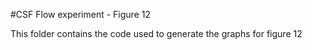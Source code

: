 #CSF Flow experiment - Figure 12

This folder contains the code used to generate the graphs for figure 12
